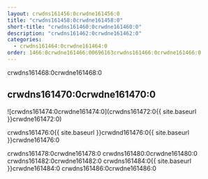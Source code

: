 ```yaml
---
layout: crwdns161456:0crwdne161456:0
title: "crwdns161458:0crwdne161458:0"
short-title: "crwdns161460:0crwdne161460:0"
description: "crwdns161462:0crwdne161462:0"
categories:
  - crwdns161464:0crwdne161464:0
order: 1466:0crwdne161466:00696163crwdns161466:0crwdne161466:0
---
```


crwdns161468:0crwdne161468:0

## crwdns161470:0crwdne161470:0

![crwdns161474:0crwdne161474:0](crwdns161472:0{{ site.baseurl }}crwdne161472:0)

crwdns161476:0{{ site.baseurl }}crwdnd161476:0{{ site.baseurl }}crwdne161476:0

crwdns161478:0crwdne161478:0 crwdns161480:0crwdne161480:0 crwdns161482:0crwdne161482:0 crwdns161484:0{{ site.baseurl }}crwdne161484:0 crwdns161486:0crwdne161486:0